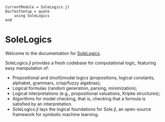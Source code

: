 ```@meta
CurrentModule = SoleLogics.jl
DocTestSetup = quote
    using SoleLogics
end
```

# SoleLogics

Welcome to the documentation for [SoleLogics](https://github.com/aclai-lab/SoleLogics.jl).

SoleLogics.jl provides a fresh codebase for computational logic, featuring easy manipulation of:

- Propositional and (multi)modal logics (propositions, logical constants, alphabet, grammars, crisp/fuzzy algebras);
- Logical formulas (random generation, parsing, minimization);
- Logical interpretations (e.g., propositional valuations, Kripke structures);
- Algorithms for model checking, that is, checking that a formula is satisfied by an interpretation.
- SoleLogics.jl lays the logical foundations for Sole.jl, an open-source framework for symbolic machine learning.
